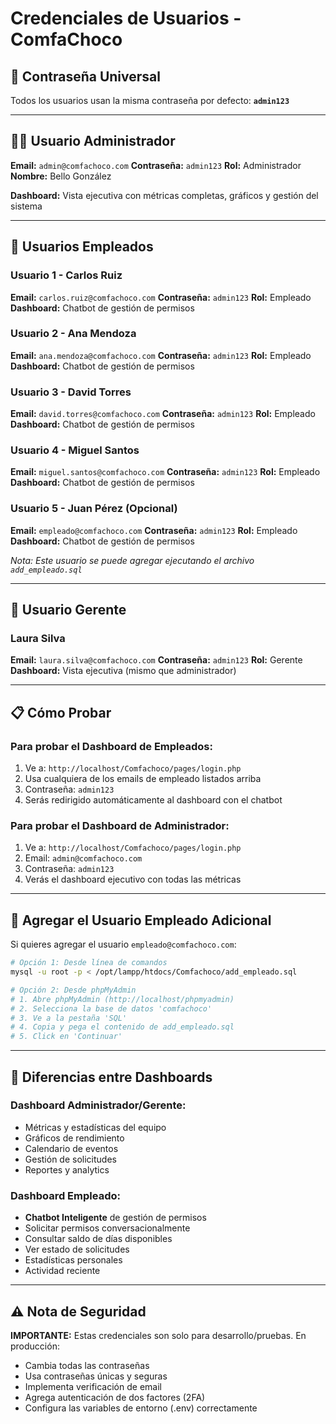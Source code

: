 # Credenciales de Usuarios - ComfaChoco

## 🔐 Contraseña Universal
Todos los usuarios usan la misma contraseña por defecto: **`admin123`**

---

## 👨‍💼 Usuario Administrador

**Email:** `admin@comfachoco.com`
**Contraseña:** `admin123`
**Rol:** Administrador
**Nombre:** Bello González

**Dashboard:** Vista ejecutiva con métricas completas, gráficos y gestión del sistema

---

## 👥 Usuarios Empleados

### Usuario 1 - Carlos Ruiz
**Email:** `carlos.ruiz@comfachoco.com`
**Contraseña:** `admin123`
**Rol:** Empleado
**Dashboard:** Chatbot de gestión de permisos

### Usuario 2 - Ana Mendoza
**Email:** `ana.mendoza@comfachoco.com`
**Contraseña:** `admin123`
**Rol:** Empleado
**Dashboard:** Chatbot de gestión de permisos

### Usuario 3 - David Torres
**Email:** `david.torres@comfachoco.com`
**Contraseña:** `admin123`
**Rol:** Empleado
**Dashboard:** Chatbot de gestión de permisos

### Usuario 4 - Miguel Santos
**Email:** `miguel.santos@comfachoco.com`
**Contraseña:** `admin123`
**Rol:** Empleado
**Dashboard:** Chatbot de gestión de permisos

### Usuario 5 - Juan Pérez (Opcional)
**Email:** `empleado@comfachoco.com`
**Contraseña:** `admin123`
**Rol:** Empleado
**Dashboard:** Chatbot de gestión de permisos

*Nota: Este usuario se puede agregar ejecutando el archivo `add_empleado.sql`*

---

## 👔 Usuario Gerente

### Laura Silva
**Email:** `laura.silva@comfachoco.com`
**Contraseña:** `admin123`
**Rol:** Gerente
**Dashboard:** Vista ejecutiva (mismo que administrador)

---

## 📋 Cómo Probar

### Para probar el Dashboard de Empleados:
1. Ve a: `http://localhost/Comfachoco/pages/login.php`
2. Usa cualquiera de los emails de empleado listados arriba
3. Contraseña: `admin123`
4. Serás redirigido automáticamente al dashboard con el chatbot

### Para probar el Dashboard de Administrador:
1. Ve a: `http://localhost/Comfachoco/pages/login.php`
2. Email: `admin@comfachoco.com`
3. Contraseña: `admin123`
4. Verás el dashboard ejecutivo con todas las métricas

---

## 🔄 Agregar el Usuario Empleado Adicional

Si quieres agregar el usuario `empleado@comfachoco.com`:

```bash
# Opción 1: Desde línea de comandos
mysql -u root -p < /opt/lampp/htdocs/Comfachoco/add_empleado.sql

# Opción 2: Desde phpMyAdmin
# 1. Abre phpMyAdmin (http://localhost/phpmyadmin)
# 2. Selecciona la base de datos 'comfachoco'
# 3. Ve a la pestaña 'SQL'
# 4. Copia y pega el contenido de add_empleado.sql
# 5. Click en 'Continuar'
```

---

## 🎯 Diferencias entre Dashboards

### Dashboard Administrador/Gerente:
- Métricas y estadísticas del equipo
- Gráficos de rendimiento
- Calendario de eventos
- Gestión de solicitudes
- Reportes y analytics

### Dashboard Empleado:
- **Chatbot Inteligente** de gestión de permisos
- Solicitar permisos conversacionalmente
- Consultar saldo de días disponibles
- Ver estado de solicitudes
- Estadísticas personales
- Actividad reciente

---

## ⚠️ Nota de Seguridad

**IMPORTANTE:** Estas credenciales son solo para desarrollo/pruebas. En producción:
- Cambia todas las contraseñas
- Usa contraseñas únicas y seguras
- Implementa verificación de email
- Agrega autenticación de dos factores (2FA)
- Configura las variables de entorno (.env) correctamente
